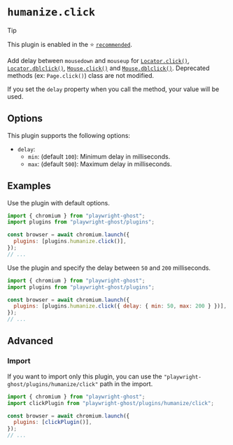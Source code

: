 # `humanize.click`

> [!TIP]
>
> This plugin is enabled in the ⭐️ [`recommended`](../recommended.md).

Add delay between `mousedown` and `mouseup` for
[`Locator.click()`](https://playwright.dev/docs/api/class-locator#locator-click),
[`Locator.dblclick()`](https://playwright.dev/docs/api/class-locator#locator-dblclick),
[`Mouse.click()`](https://playwright.dev/docs/api/class-mouse#mouse-click) and
[`Mouse.dblclick()`](https://playwright.dev/docs/api/class-mouse#mouse-dblclick).
Deprecated methods (ex: `Page.click()`) class are not modified.

If you set the `delay` property when you call the method, your value will be
used.

## Options

This plugin supports the following options:

- `delay`:
  - `min`: (default `100`): Minimum delay in milliseconds.
  - `max`: (default `500`): Maximum delay in milliseconds.

## Examples

Use the plugin with default options.

```javascript
import { chromium } from "playwright-ghost";
import plugins from "playwright-ghost/plugins";

const browser = await chromium.launch({
  plugins: [plugins.humanize.click()],
});
// ...
```

Use the plugin and specify the delay between `50` and `200` milliseconds.

```javascript
import { chromium } from "playwright-ghost";
import plugins from "playwright-ghost/plugins";

const browser = await chromium.launch({
  plugins: [plugins.humanize.click({ delay: { min: 50, max: 200 } })],
});
// ...
```

## Advanced

### Import

If you want to import only this plugin, you can use the
`"playwright-ghost/plugins/humanize/click"` path in the import.

```javascript
import { chromium } from "playwright-ghost";
import clickPlugin from "playwright-ghost/plugins/humanize/click";

const browser = await chromium.launch({
  plugins: [clickPlugin()],
});
// ...
```
